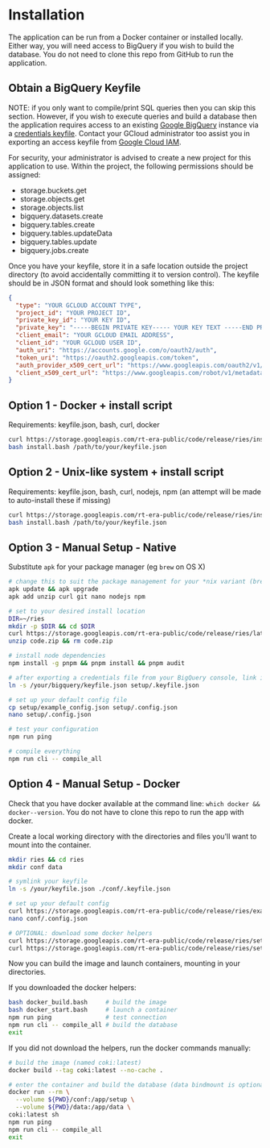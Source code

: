# Installation

The application can be run from a Docker container or installed locally. Either way, you will need access to BigQuery if you wish to build the database. You do not need to clone this repo from GitHub to run the application.

## Obtain a BigQuery Keyfile

NOTE: if you only want to compile/print SQL queries then you can skip this section. However, if you wish to execute queries and build a database then the application requires access to an existing [Google BigQuery][google_bigquery] instance via a [credentials keyfile][google_keyfile]. Contact your GCloud administrator too assist you in exporting an access keyfile from [Google Cloud IAM][google_iam].

For security, your administrator is advised to create a new project for this application to use. Within the project, the following permissions should be assigned:

* storage.buckets.get
* storage.objects.get
* storage.objects.list
* bigquery.datasets.create
* bigquery.tables.create
* bigquery.tables.updateData
* bigquery.tables.update
* bigquery.jobs.create

Once you have your keyfile, store it in a safe location outside the project directory (to avoid accidentally committing it to version control). The keyfile should be in JSON format and should look something like this:

```json
{
  "type": "YOUR GCLOUD ACCOUNT TYPE",
  "project_id": "YOUR PROJECT ID",
  "private_key_id": "YOUR KEY ID",
  "private_key": "-----BEGIN PRIVATE KEY----- YOUR KEY TEXT -----END PRIVATE KEY-----\n",
  "client_email": "YOUR GCLOUD EMAIL ADDRESS",
  "client_id": "YOUR GCLOUD USER ID",
  "auth_uri": "https://accounts.google.com/o/oauth2/auth",
  "token_uri": "https://oauth2.googleapis.com/token",
  "auth_provider_x509_cert_url": "https://www.googleapis.com/oauth2/v1/certs",
  "client_x509_cert_url": "https://www.googleapis.com/robot/v1/metadata/x509/YOUR CERTIFICATE ADDRESS"
}
```

## Option 1 - Docker + install script

Requirements: keyfile.json, bash, curl, docker

```bash
curl https://storage.googleapis.com/rt-era-public/code/release/ries/install_docker.bash -o install.bash
bash install.bash /path/to/your/keyfile.json
```

## Option 2 - Unix-like system + install script

Requirements: keyfile.json, bash, curl, nodejs, npm (an attempt will be made to auto-install these if missing)

```bash
curl https://storage.googleapis.com/rt-era-public/code/release/ries/install_nix.bash -o install.bash
bash install.bash /path/to/your/keyfile.json
```

## Option 3 - Manual Setup - Native

Substitute `apk` for your package manager (eg `brew` on OS X)

```bash
# change this to suit the package management for your *nix variant (brew, rpm, apt, etc)
apk update && apk upgrade
apk add unzip curl git nano nodejs npm

# set to your desired install location
DIR=~/ries
mkdir -p $DIR && cd $DIR
curl https://storage.googleapis.com/rt-era-public/code/release/ries/latest.zip -o code.zip
unzip code.zip && rm code.zip

# install node dependencies
npm install -g pnpm && pnpm install && pnpm audit

# after exporting a credentials file from your BigQuery console, link it in
ln -s /your/bigquery/keyfile.json setup/.keyfile.json

# set up your default config file
cp setup/example_config.json setup/.config.json
nano setup/.config.json

# test your configuration
npm run ping

# compile everything
npm run cli -- compile_all
```

## Option 4 - Manual Setup - Docker

Check that you have docker available at the command line: `which docker && docker--version`. You do not have to clone this repo to run the app with docker.

Create a local working directory with the directories and files you'll want to mount into the container.

```bash
mkdir ries && cd ries
mkdir conf data

# symlink your keyfile
ln -s /your/keyfile.json ./conf/.keyfile.json

# set up your default config
curl https://storage.googleapis.com/rt-era-public/code/release/ries/example_config.json -o conf/.config.json
nano conf/.config.json

# OPTIONAL: download some docker helpers
curl https://storage.googleapis.com/rt-era-public/code/release/ries/setup/docker_build.bash
curl https://storage.googleapis.com/rt-era-public/code/release/ries/setup/docker_start.bash
```

Now you can build the image and launch containers, mounting in your directories.

If you downloaded the docker helpers:

```bash
bash docker_build.bash     # build the image
bash docker_start.bash     # launch a container
npm run ping               # test connection
npm run cli -- compile_all # build the database
exit
```

If you did not download the helpers, run the docker commands manually:

```bash
# build the image (named coki:latest)
docker build --tag coki:latest --no-cache .

# enter the container and build the database (data bindmount is optional)
docker run --rm \
  --volume ${PWD}/conf:/app/setup \
  --volume ${PWD}/data:/app/data \
coki:latest sh
npm run ping
npm run cli -- compile_all
exit
```

[google_bigquery]: <https://cloud.google.com/bigquery>
[google_iam]: <https://cloud.google.com/iam>
[google_keyfile]: <https://cloud.google.com/bigquery/docs/authentication/service-account-file>
